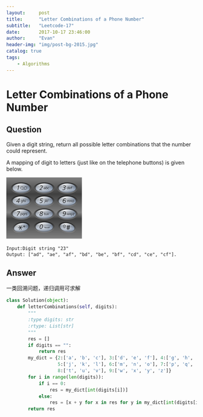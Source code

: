 ```yaml
---
layout:     post
title:      "Letter Combinations of a Phone Number"
subtitle:   "Leetcode-17"
date:       2017-10-17 23:46:00
author:     "Evan"
header-img: "img/post-bg-2015.jpg"
catalog: true
tags:
    - Algorithms
---
```

# Letter Combinations of a Phone Number
## Question

Given a digit string, return all possible letter combinations that the number could represent.

A mapping of digit to letters (just like on the telephone buttons) is given below.

![](post.png)
```
Input:Digit string "23"
Output: ["ad", "ae", "af", "bd", "be", "bf", "cd", "ce", "cf"].
```
## Answer
一类回溯问题，递归调用可求解
```py
class Solution(object):
    def letterCombinations(self, digits):
        """
        :type digits: str
        :rtype: List[str]
        """
        res = []
        if digits == "":
            return res
        my_dict = {2:['a', 'b', 'c'], 3:['d', 'e', 'f'], 4:['g', 'h', 'i'], 
                   5:['j', 'k', 'l'], 6:['m', 'n', 'o'], 7:['p', 'q', 'r', 's'], 
                   8:['t', 'u', 'v'], 9:['w', 'x', 'y', 'z']}
        for i in range(len(digits)):
            if i == 0:
                res = my_dict[int(digits[i])]
            else:
                res = [x + y for x in res for y in my_dict[int(digits[i])]]
        return res     
```